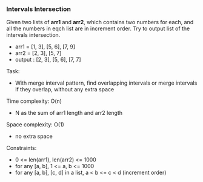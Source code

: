 ### Intervals Intersection

Given two lists of **arr1** and **arr2**, which contains two numbers for each, and all the numbers in eqch list are in increment order. Try to output list of the intervals intersection.

- arr1 = [1, 3], [5, 6], [7, 9]
- arr2 = [2, 3], [5, 7]
- output : [2, 3], [5, 6], [7, 7]

Task:
- With merge interval pattern, find overlapping intervals or merge intervals if they overlap, without any extra space

Time complexity: O(n)
- N as the sum of arr1 length and arr2 length

Space complexity: O(1)
- no extra space

Constraints:
- 0 <= len(arr1), len(arr2) <= 1000
- for any [a, b], 1 <= a, b <= 1000
- for any [a, b], [c, d] in a list, a < b <= c < d (increment order)

